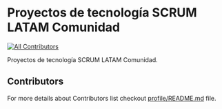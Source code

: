 # Proyectos de tecnología SCRUM LATAM Comunidad

[![All Contributors](https://img.shields.io/github/all-contributors/ScrumLATAMComunidad/.github?color=ee8449&style=flat-square)](#contributors)

Proyectos de tecnología SCRUM LATAM Comunidad.


## Contributors

For more details about Contributors list checkout [profile/README.md](profile/README.md) file.
